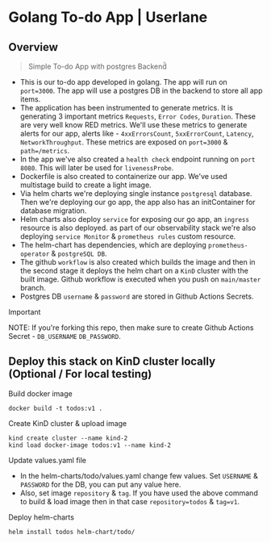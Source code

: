 # Golang To-do App | Userlane

## Overview
> Simple To-do App with postgres Backend̃̃
- This is our to-do app developed in golang. The app will run on `port=3000`. The app will use a postgres DB in the backend to store all app items.
- The application has been instrumented to generate metrics. It is generating 3 important metrics `Requests`, `Error Codes`, `Duration`. These are very well know RED metrics. We'll use these metrics to generate alerts for our app, alerts like - `4xxErrorsCount`, `5xxErrorCount`, `Latency`, `NetworkThroughput`. These metrics are exposed on `port=3000` & `path=/metrics`.
- In the app we've also created a `health check` endpoint running on `port 8080`. This will later be used for `livenessProbe`.
- Dockerfile is also created to containerize our app. We've used multistage build to create a light image.
- Via helm charts we're deploying single instance `postgresql` database. Then we're deploying our go app, the app also has an initContainer for database migration.
- Helm charts also deploy `service` for exposing our go app, an `ingress` resource is also deployed. as part of our observability stack we're also deploying `service Monitor` & `prometheus rules` custom resource.
- The helm-chart has dependencies, which are deploying `prometheus-operator` & `postgreSQL DB`.
- The github `workflow` is also created which builds the image and then in the second stage it deploys the helm chart on a `KinD` cluster with the built image. Github workflow is executed when you push on `main/master` branch.
- Postgres DB `username` & `password` are stored in Github Actions Secrets.

> [!IMPORTANT]
> NOTE: If you're forking this repo, then make sure to create Github Actions Secret - `DB_USERNAME` `DB_PASSWORD`.

## Deploy this stack on KinD cluster locally (Optional / For local testing)
Build docker image
```
docker build -t todos:v1 .
```
Create KinD cluster & upload image
```
kind create cluster --name kind-2
kind load docker-image todos:v1 --name kind-2
```
Update values.yaml file
- In the helm-charts/todo/values.yaml change few values. Set `USERNAME` & `PASSWORD` for the DB, you can put any value here. 
- Also, set image `repository` & `tag`. If you have used the above command to build & load image then in that case `repository=todos` & `tag=v1`.

Deploy helm-charts
```
helm install todos helm-chart/todo/
```
